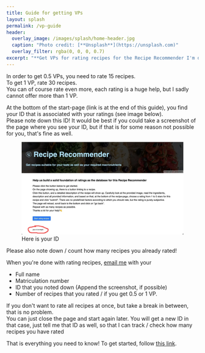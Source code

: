 ```yaml
---
title: Guide for getting VPs
layout: splash
permalink: /vp-guide
header:
  overlay_image: /images/splash/home-header.jpg
  caption: "Photo credit: [**Unsplash**](https://unsplash.com)"
  overlay_filter: rgba(0, 0, 0, 0.7)
excerpt: "**Get VPs for rating recipes for the Recipe Recommender I'm developing in my Bachelor Thesis**"
---
```


In order to get 0.5 VPs, you need to rate 15 recipes.   
To get 1 VP, rate 30 recipes.   
You can of course rate even more, each rating is a huge help, but I sadly cannot offer more than 1 VP.

At the bottom of the start-page (link is at the end of this guide), you find your ID that is associated with your ratings (see image below).  
Please note down this ID! It would be best if you could take a screenshot of the page where you see your ID, 
but if that is for some reason not possible for you, that's fine as well.

<figure>
  <img class="max650" src="/images/where_id.webp"/>
  <figcaption>Here is your ID</figcaption>
</figure>

Please also note down / count how many recipes you already rated!    

When you're done with rating recipes, [email me](mailto:per@starke-team.de) with your
* Full name
* Matriculation number
* ID that you noted down (Append the screenshot, if possible)
* Number of recipes that you rated / if you get 0.5 or 1 VP.

If you don't want to rate all recipes at once, but take a break in between, that is no problem.  
You can just close the page and start again later. You will get a new ID in that case, just tell me that ID as well,
so that I can track / check how many recipes you have rated


That is everything you need to know! To get started, follow [this link](https://temporary-server.de/get_initial_ratings_start).